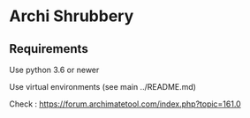 # Archi Shrubbery

## Requirements
Use python 3.6 or newer

Use virtual environments (see main ../README.md)


Check : https://forum.archimatetool.com/index.php?topic=161.0